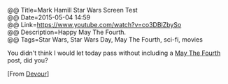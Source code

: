 @@ Title=Mark Hamill Star Wars Screen Test  
@@ Date=2015-05-04 14:59  
@@ Link=https://www.youtube.com/watch?v=co3DBlZbySo  
@@ Description=Happy May The Fourth.  
@@ Tags=Star Wars, Star Wars Day, May The Fourth, sci-fi, movies  

You didn't think I would let today pass without including a [May The Fourth](https://en.wikipedia.org/wiki/Star_Wars_Day) post, did you?

[From [Devour](http://devour.com/video/mark-hamill-star-wars-screen-test/)]